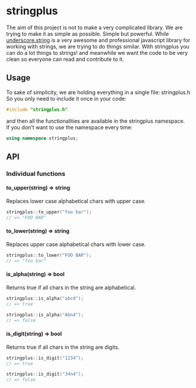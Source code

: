 # stringplus
The aim of this project is not to make a very complicated library. We are trying to make it as simple as possible. Simple but powerful. While [underscore.string][] is a very awesome and professional javascript library for working with strings, we are trying to do things similar.
With stringplus you can do a lot things to strings! and meanwhile we want the code to be very clean so everyone can read and contribute to it.

[underscore.string]: https://github.com/epeli/underscore.string "underscore.string github repository"

## Usage

To sake of simplicity, we are holding everything in a single file: stringplus.h <br />
So you only need to include it once in your code:

```C++
#include "stringplus.h"
```

and then all the functionalities are available in the stringplus namespace. <br />
If you don't want to use the namespace every time:

```C++
using namespace stringplus;
```

## API

### Individual functions

#### to_upper(string) => string
Replaces lower case alphabetical chars with upper case.

```C++
stringplus::to_upper("foo bar");
// => "FOO BAR"
```

#### to_lower(string) => string
Replaces upper case alphabetical chars with lower case.

```C++
stringplus::to_lower("FOO BAR");
// => "foo bar"
```

#### is_alpha(string) => bool
Returns true if all chars in the string are alphabetical.

```C++
stringplus::is_alpha("abcd");
// => true

stringplus::is_alpha("Abn4");
// => false
```

#### is_digit(string) => bool
Returns true if all chars in the string are digits.

```C++
stringplus::is_digit("1234");
// => true

stringplus::is_digit("34n4");
// => false
```
